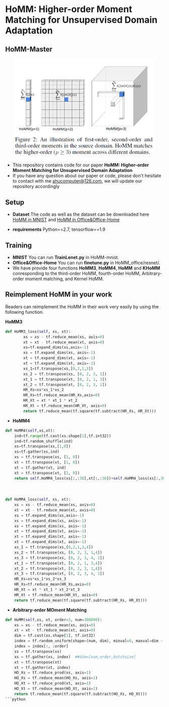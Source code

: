 # HoMM: Higher-order Moment Matching for Unsupervised Domain Adaptation

## HoMM-Master
<div align=center><img src="https://github.com/chenchao666/HoMM-Master/blob/master/img/img1.PNG" width="450" /></div>


* This repository contains code for our paper **HoMM: Higher-order Moment Matching for Unsupervised Domain Adaptation**
* If you have any question about our paper or code, please don't hesitate to contact with me ahucomputer@126.com, we will update our repository accordingly

## Setup
* **Dataset** The code as well as the dataset can be downloaded here [HoMM in MNIST](https://drive.google.com/open?id=167tVIBI2dVa0D18i6CiM-hicFJ3DJFzX) and [HoMM in Office&Office-Home](https://drive.google.com/open?id=1-OSkyh1Vzg_sxWJ6u4nvuQ3FRfKmZ-UF)

* **requirements** Python==2.7, tensorflow==1.9

## Training
* **MNIST** You can run **TrainLenet.py** in HoMM-mnist.
* **Office&Office-Home** You can run **finetune.py** in HoMM_office/resnet/.
* We have provide four functions **HoMM3**, **HoMM4**, **HoMM** and **KHoMM** conresponding to the third-order HoMM, fourth-order HoMM, Arbitrary-order moment matching, and Kernel HoMM.

## Reimplement HoMM in your work
Readers can reimplement the HoMM in their work very easily by using the following function.

**HoMM3**
```python
def HoMM3_loss(self, xs, xt):
        xs = xs - tf.reduce_mean(xs, axis=0)
        xt = xt - tf.reduce_mean(xt, axis=0)
        xs=tf.expand_dims(xs,axis=-1)
        xs = tf.expand_dims(xs, axis=-1)
        xt = tf.expand_dims(xt, axis=-1)
        xt = tf.expand_dims(xt, axis=-1)
        xs_1=tf.transpose(xs,[0,2,1,3])
        xs_2 = tf.transpose(xs, [0, 2, 3, 1])
        xt_1 = tf.transpose(xt, [0, 2, 1, 3])
        xt_2 = tf.transpose(xt, [0, 2, 3, 1])
        HR_Xs=xs*xs_1*xs_2
        HR_Xs=tf.reduce_mean(HR_Xs,axis=0)
        HR_Xt = xt * xt_1 * xt_2
        HR_Xt = tf.reduce_mean(HR_Xt, axis=0)
        return tf.reduce_mean(tf.square(tf.subtract(HR_Xs, HR_Xt)))
```

* **HoMM4**
```python
def HoMM4(self,xs,xt):
	ind=tf.range(tf.cast(xs.shape[1],tf.int32))
	ind=tf.random_shuffle(ind)
	xs=tf.transpose(xs,[1,0])
	xs=tf.gather(xs,ind)
	xs = tf.transpose(xs, [1, 0])
	xt = tf.transpose(xt, [1, 0])
	xt = tf.gather(xt, ind)
	xt = tf.transpose(xt, [1, 0])
	return self.HoMM4_loss(xs[:,:30],xt[:,:30])+self.HoMM4_loss(xs[:,30:60],xt[:,30:60])+self.HoMM4_loss(xs[:,60:90],xt[:,60:90])



def HoMM4_loss(self, xs, xt):
	xs = xs - tf.reduce_mean(xs, axis=0)
	xt = xt - tf.reduce_mean(xt, axis=0)
	xs = tf.expand_dims(xs,axis=-1)
	xs = tf.expand_dims(xs, axis=-1)
	xs = tf.expand_dims(xs, axis=-1)
	xt = tf.expand_dims(xt, axis=-1)
	xt = tf.expand_dims(xt, axis=-1)
	xt = tf.expand_dims(xt, axis=-1)
	xs_1 = tf.transpose(xs,[0,2,1,3,4])
	xs_2 = tf.transpose(xs, [0, 2, 3, 1,4])
	xs_3 = tf.transpose(xs, [0, 2, 3, 4, 1])
	xt_1 = tf.transpose(xt, [0, 2, 1, 3,4])
	xt_2 = tf.transpose(xt, [0, 2, 3, 1,4])
	xt_3 = tf.transpose(xt, [0, 2, 3, 4, 1])
	HR_Xs=xs*xs_1*xs_2*xs_3
	HR_Xs=tf.reduce_mean(HR_Xs,axis=0)
	HR_Xt = xt * xt_1 * xt_2*xt_3
	HR_Xt = tf.reduce_mean(HR_Xt, axis=0)
	return tf.reduce_mean(tf.square(tf.subtract(HR_Xs, HR_Xt)))
```

* **Arbitrary-order MOment Matching**
```python
def HoMM(self,xs, xt, order=3, num=300000):
	xs = xs - tf.reduce_mean(xs, axis=0)
	xt = xt - tf.reduce_mean(xt, axis=0)
	dim = tf.cast(xs.shape[1], tf.int32)
	index = tf.random_uniform(shape=(num, dim), minval=0, maxval=dim - 1, dtype=tf.int32)
	index = index[:, :order]
	xs = tf.transpose(xs)
	xs = tf.gather(xs, index)  ##dim=[num,order,batchsize]
	xt = tf.transpose(xt)
	xt = tf.gather(xt, index)
	HO_Xs = tf.reduce_prod(xs, axis=1)
	HO_Xs = tf.reduce_mean(HO_Xs, axis=1)
	HO_Xt = tf.reduce_prod(xt, axis=1)
	HO_Xt = tf.reduce_mean(HO_Xt, axis=1)
	return tf.reduce_mean(tf.square(tf.subtract(HO_Xs, HO_Xt)))
```python

 

